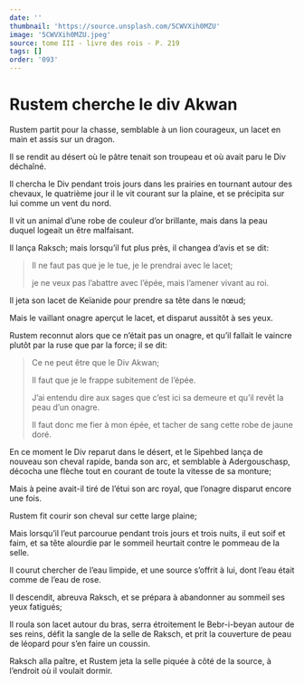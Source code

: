 ```yaml
---
date: ''
thumbnail: 'https://source.unsplash.com/5CWVXih0MZU'
image: '5CWVXih0MZU.jpeg'
source: tome III - livre des rois - P. 219
tags: []
order: '093'
---
```


# Rustem cherche le div Akwan

Rustem partit pour la chasse, semblable à un lion courageux, un lacet en main et assis sur un dragon.

Il se rendit au désert où le pâtre tenait son troupeau et où avait paru le Div déchaîné.

Il chercha le Div pendant trois jours dans les prairies en tournant autour des chevaux, le quatrième jour il le vit courant sur la plaine, et se précipita sur lui comme un vent du nord.

Il vit un animal d’une robe de couleur d’or brillante, mais dans la peau duquel logeait un être malfaisant.

Il lança Raksch; mais lorsqu’il fut plus près, il changea d’avis et se dit:

> Il ne faut pas que je le tue, je le prendrai avec le lacet;
>
> je ne veux pas l’abattre avec l’épée, mais l’amener vivant au roi.

Il jeta son lacet de Keïanide pour prendre sa tête dans le nœud;

Mais le vaillant onagre aperçut le lacet, et disparut aussitôt à ses yeux.

Rustem reconnut alors que ce n’était pas un onagre, et qu’il fallait le vaincre plutôt par la ruse que par la force; il se dit:

> Ce ne peut être que le Div Akwan;
>
> Il faut que je le frappe subitement de l’épée.
>
> J’ai entendu dire aux sages que c’est ici sa demeure et qu’il revêt la peau d’un onagre.
>
> Il faut donc me fier à mon épée, et tacher de sang cette robe de jaune doré.

En ce moment le Div reparut dans le désert, et le Sipehbed lança de nouveau son cheval rapide, banda son arc, et semblable à Adergouschasp, décocha une flèche tout en courant de toute la vitesse de sa monture;

Mais à peine avait-il tiré de l’étui son arc royal, que l’onagre disparut encore une fois.

Rustem fit courir son cheval sur cette large plaine;

Mais lorsqu’il l’eut parcourue pendant trois jours et trois nuits, il eut soif et faim, et sa tête alourdie par le sommeil heurtait contre le pommeau de la selle.

Il courut chercher de l’eau limpide, et une source s’offrit à lui, dont l’eau était comme de l’eau de rose.

Il descendit, abreuva Raksch, et se prépara à abandonner au sommeil ses yeux fatigués;

Il roula son lacet autour du bras, serra étroitement le Bebr-i-beyan autour de ses reins, défit la sangle de la selle de Raksch, et prit la couverture de peau de léopard pour s’en faire un coussin.

Raksch alla paître, et Rustem jeta la selle piquée à côté de la source, à l’endroit où il voulait dormir.
